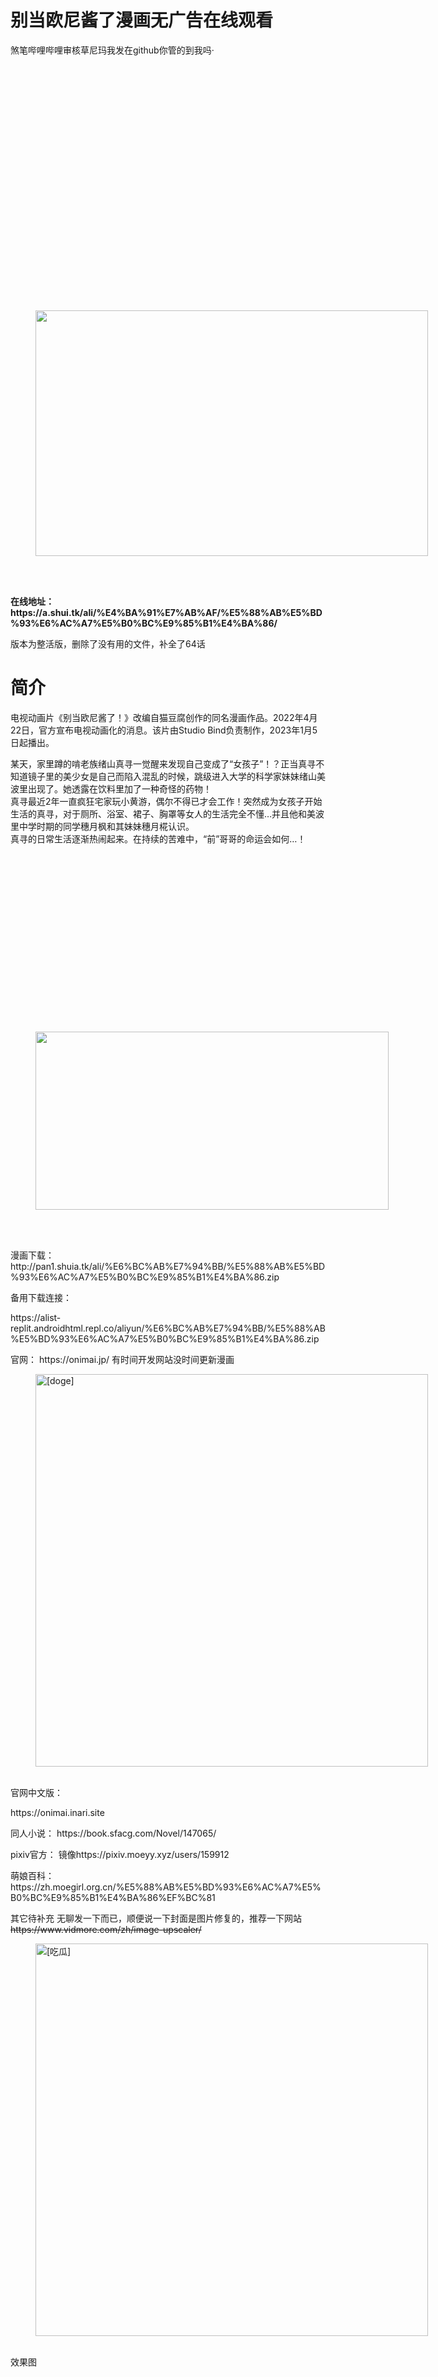 <div class="article-container__content article-preview-container__content"><div class="title-container"><h1 class="title">
            别当欧尼酱了漫画无广告在线观看
          </h1>
            煞笔哔哩哔哩审核草尼玛我发在github你管的到我吗·
    <span data-v-1d1eb212=""></span><!----></div><!----></div></div><div class="banner-container"><div data-v-b1d802ec="" class="card-image banner-image" style="border-radius: 4px;"><div data-v-b1d802ec="" class="card-image__image" style="background-image: url(&quot;https://article.biliimg.com/bfs/article/f0df5d3fdc7485ac52514de8b2be6b105e98e4bb.jpg@.webp&quot;); border-radius: 4px;"></div></div><!----></div><div class="title-line"></div><div id="article-content" class="article-content"><div id="read-article-holder" class="normal-article-holder read-article-holder"><p><span class="font-size-20"></span></p><figure class="img-box loaded" contenteditable="false" style="min-width: 628px; min-height: 393px;">
      <div class="n-img-mask" style="width: 100%;height: 393px;">
        <i class="iconfont icon--default-cover default-cover"></i>
        <div class="n-img-reload" data-type="reload"></div>
      </div>
    <img data-src="" width="1928" height="1204" data-size="768252" class="normal-img" data-index="0" data-type="preview" style="width: 628px; height: 393px;" src="//article.biliimg.com/bfs/article/bf2e73f59a698f05d2526017b13d7922a3b2387c.jpg@942w_590h_progressive.webp"><figcaption class="caption" contenteditable=""></figcaption></figure><p><span class="font-size-20"></span><br></p><p><span class="font-size-20"><strong>在线地址</strong></span><strong>：https://a.shui.tk/ali/%E4%BA%91%E7%AB%AF/%E5%88%AB%E5%BD%93%E6%AC%A7%E5%B0%BC%E9%85%B1%E4%BA%86/</strong></p><p><span class="color-default">版本为整活版，删除了没有用的文件，补全了64话&nbsp;</span></p><h1 class="wp-block-zibllblock-biaoti title-theme">简介</h1><p>电视动画片《别当欧尼酱了！》改编自猫豆腐创作的同名漫画作品。2022年4月22日，官方宣布电视动画化的消息。该片由Studio Bind负责制作，2023年1月5日起播出。</p><p>某天，家里蹲的啃老族绪山真寻一觉醒来发现自己变成了“女孩子”！？正当真寻不知道镜子里的美少女是自己而陷入混乱的时候，跳级进入大学的科学家妹妹绪山美波里出现了。她透露在饮料里加了一种奇怪的药物！<br>真寻最近2年一直疯狂宅家玩小黄游，偶尔不得已才会工作！突然成为女孩子开始生活的真寻，对于厕所、浴室、裙子、胸罩等女人的生活完全不懂…并且他和美波里中学时期的同学穗月枫和其妹妹穗月椛认识。<br>真寻的日常生活逐渐热闹起来。在持续的苦难中，“前”哥哥的命运会如何…！</p><p></p><figure class="img-box loaded" contenteditable="false" style="min-width: 565px; min-height: 285px;">
      <div class="n-img-mask" style="width: 100%;height: 285px;">
        <i class="iconfont icon--default-cover default-cover"></i>
        <div class="n-img-reload" data-type="reload"></div>
      </div>
    <img data-src="//article.biliimg.com/bfs/article/4dd40ef6cf07f65a9ceb539f90554218e981e361.jpg@848w_428h_progressive.webp" width="565" height="285" data-size="33866" class="normal-img" data-index="0" data-type="preview" style="width: 565px; height: 285px;" src="//article.biliimg.com/bfs/article/4dd40ef6cf07f65a9ceb539f90554218e981e361.jpg@848w_428h_progressive.webp"><figcaption class="caption" contenteditable=""></figcaption></figure><p><br></p><p><span class="color-default">漫画下载：http://pan1.shuia.tk/ali/%E6%BC%AB%E7%94%BB/%E5%88%AB%E5%BD%93%E6%AC%A7%E5%B0%BC%E9%85%B1%E4%BA%86.zip&nbsp;</span></p><p><span class="color-default">备用下载连接：&nbsp;</span></p><p><span class="color-default">https://alist-replit.androidhtml.repl.co/aliyun/%E6%BC%AB%E7%94%BB/%E5%88%AB%E5%BD%93%E6%AC%A7%E5%B0%BC%E9%85%B1%E4%BA%86.zip&nbsp;</span></p><p><span class="color-default">官网：
https://onimai.jp/ 
有时间开发网站没时间更新漫画</span></p><figure contenteditable="false" class="img-box loaded" style="min-width: 628px;">
      <div class="n-img-mask" style="width: 100%;height: auto;">
        <i class="iconfont icon--default-cover default-cover"></i>
        <div class="n-img-reload" data-type="reload"></div>
      </div>
    <img data-src="//article.biliimg.com/bfs/emote/3087d273a78ccaff4bb1e9972e2ba2a7583c9f11.png@942w_progressive.webp" alt="[doge]" class="normal-img" data-index="0" data-type="preview" style="width: 628px; height: auto;" src="//article.biliimg.com/bfs/emote/3087d273a78ccaff4bb1e9972e2ba2a7583c9f11.png@942w_progressive.webp"><figcaption class="caption" contenteditable=""></figcaption></figure><p><span class="color-default">官网中文版：&nbsp;</span></p><p><span class="color-default">https://onimai.inari.site&nbsp;</span></p><p><span class="color-default">同人小说：
https://book.sfacg.com/Novel/147065/&nbsp;</span></p><p><span class="color-default">pixiv官方：
镜像https://pixiv.moeyy.xyz/users/159912&nbsp;</span></p><p><span class="color-default">萌娘百科：
https://zh.moegirl.org.cn/%E5%88%AB%E5%BD%93%E6%AC%A7%E5%B0%BC%E9%85%B1%E4%BA%86%EF%BC%81&nbsp;</span></p><p><span class="color-default">其它待补充
无聊发一下而已，顺便说一下封面是图片修复的，推荐一下网站</span><span style="text-decoration: line-through" class="color-default">https://www.vidmore.com/zh/image-upscaler/</span></p><figure contenteditable="false" class="img-box loaded" style="min-width: 628px;">
      <div class="n-img-mask" style="width: 100%;height: auto;">
        <i class="iconfont icon--default-cover default-cover"></i>
        <div class="n-img-reload" data-type="reload"></div>
      </div>
    <img data-src="//article.biliimg.com/bfs/emote/4191ce3c44c2b3df8fd97c33f85d3ab15f4f3c84.png@942w_progressive.webp" alt="[吃瓜]" class="normal-img" data-index="0" data-type="preview" style="width: 628px; height: auto;" src="//article.biliimg.com/bfs/emote/4191ce3c44c2b3df8fd97c33f85d3ab15f4f3c84.png@942w_progressive.webp"><figcaption class="caption" contenteditable=""></figcaption></figure><p>效果图</p><figure class="img-box loaded" contenteditable="false" style="min-width: 628px; min-height: 351px;">
      <div class="n-img-mask" style="width: 100%;height: 351px;">
        <i class="iconfont icon--default-cover default-cover"></i>
        <div class="n-img-reload" data-type="reload"></div>
      </div>
    <img data-src="//article.biliimg.com/bfs/article/53dc616ee8f24a841109d0a7d9e3325aecb033ba.jpg@942w_527h_progressive.webp" width="1122" height="626" data-size="129573" class="normal-img" data-index="0" data-type="preview" style="width: 628px; height: 351px;" src="//article.biliimg.com/bfs/article/53dc616ee8f24a841109d0a7d9e3325aecb033ba.jpg@942w_527h_progressive.webp"><figcaption class="caption" contenteditable=""></figcaption></figure><p><span class="font-size-23"><strong>完</strong></span></p></div></div><div class="article-footer-box"><span class="footer-text">本文为我原创</span><span class="footer-text">本文禁止转载或摘编</span></div></div>
